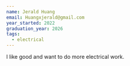 ```yaml
---
name: Jerald Huang
email: Huangxjerald@gmail.com
year_started: 2022
graduation_year: 2026
tags:
  - electrical
---
```

I like good and want to do more electrical work.